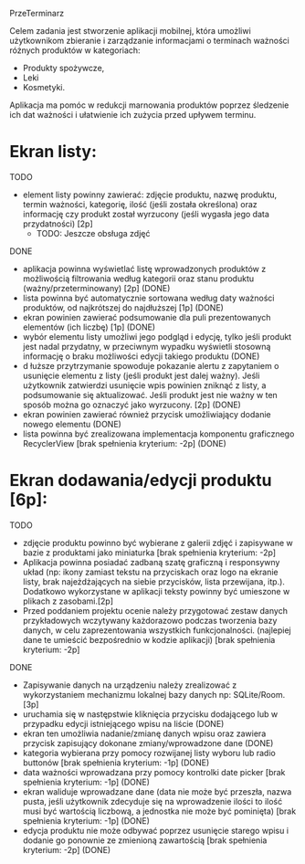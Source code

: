 PrzeTerminarz

Celem zadania jest stworzenie aplikacji mobilnej, która umożliwi użytkownikom zbieranie i 
zarządzanie informacjami o terminach ważności różnych produktów w kategoriach: 
- Produkty spożywcze, 
- Leki
- Kosmetyki. 

Aplikacja ma pomóc w redukcji marnowania produktów poprzez śledzenie ich dat ważności i ułatwienie ich zużycia przed upływem terminu.

# Ekran listy:

TODO
- element listy powinny zawierać: zdjęcie produktu, nazwę produktu, termin ważności, kategorię, ilość (jeśli została określona) oraz informację czy produkt został wyrzucony (jeśli wygasła jego data przydatności) [2p]
  - TODO: Jeszcze obsługa zdjęć


DONE
- aplikacja powinna wyświetlać listę wprowadzonych produktów z możliwością filtrowania według kategorii oraz stanu produktu (ważny/przeterminowany) [2p] (DONE)
- lista powinna być automatycznie sortowana według daty ważności produktów, od najkrótszej do najdłuższej [1p] (DONE)
- ekran powinien zawierać podsumowanie dla puli prezentowanych elementów (ich liczbę) [1p] (DONE)
- wybór elementu listy umożliwi jego podgląd i edycję, tylko jeśli produkt jest nadal przydatny, w przeciwnym wypadku wyświetli stosowną informację o braku możliwości edycji takiego produktu  (DONE)
- d łuższe przytrzymanie spowoduje pokazanie alertu z zapytaniem o usunięcie elementu z listy (jeśli produkt jest dalej ważny). Jeśli użytkownik zatwierdzi usunięcie wpis powinien zniknąć z listy, a podsumowanie się aktualizować. Jeśli produkt jest nie ważny w ten sposób można go oznaczyć jako wyrzucony. [2p] (DONE)
- ekran powinien zawierać również przycisk umożliwiający dodanie nowego elementu (DONE)
- lista powinna być zrealizowana implementacja komponentu graficznego RecyclerView [brak spełnienia kryterium: -2p] (DONE)


# Ekran dodawania/edycji produktu [6p]:

TODO
- zdjęcie produktu powinno być wybierane z galerii zdjęć i zapisywane w bazie z produktami jako miniaturka [brak spełnienia kryterium: -2p]
- Aplikacja powinna posiadać zadbaną szatę graficzną i responsywny układ (np: ikony zamiast tekstu na przyciskach oraz logo na ekranie listy, brak najeżdżających na siebie przycisków, lista przewijana, itp.). Dodatkowo wykorzystane w aplikacji teksty powinny być umieszone w plikach z zasobami.[2p]
 -  Przed poddaniem projektu ocenie należy przygotować zestaw danych przykładowych wczytywany każdorazowo podczas tworzenia bazy danych, w celu zaprezentowania wszystkich funkcjonalności. (najlepiej dane te umieścić bezpośrednio w kodzie aplikacji) [brak spełnienia kryterium: -2p]


DONE
- Zapisywanie danych na urządzeniu należy zrealizować z wykorzystaniem mechanizmu lokalnej bazy danych np: SQLite/Room. [3p]
- uruchamia się w następstwie kliknięcia przycisku dodającego lub w przypadku edycji istniejącego wpisu na liście (DONE)
- ekran ten umożliwia nadanie/zmianę danych wpisu oraz zawiera  przycisk zapisujący dokonane zmiany/wprowadzone dane  (DONE)
- kategoria wybierana przy pomocy rozwijanej listy wyboru lub radio buttonów [brak spełnienia kryterium: -1p] (DONE)
- data ważności wprowadzana przy pomocy kontrolki date picker [brak spełnienia kryterium: -1p] (DONE)
- ekran waliduje wprowadzane dane (data nie może być przeszła, nazwa pusta, jeśli użytkownik zdecyduje się na wprowadzenie ilości to ilość musi być wartością liczbową, a jednostka nie może być pominięta) [brak spełnienia kryterium: -1p] (DONE)
- edycja produktu nie może odbywać poprzez usunięcie starego wpisu i dodanie go ponownie ze zmienioną zawartością [brak spełnienia kryterium: -2p] (DONE)
